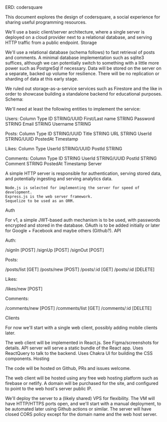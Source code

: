 ERD: codersquare

This document explores the design of codersquare, a social experience for sharing useful programming resources.

We'll use a basic client/server architecture, where a single server is deployed on a cloud provider next to a relational database, and serving HTTP traffic from a public endpoint.
Storage

We'll use a relational database (schema follows) to fast retrieval of posts and comments. A minimal database implementation such as sqlite3 suffices, although we can potentially switch to something with a little more power such as PostgreSql if necessary. Data will be stored on the server on a separate, backed up volume for resilience. There will be no replication or sharding of data at this early stage.

We ruled out storage-as-a-service services such as Firestore and the like in order to showcase building a standalone backend for educational purposes.
Schema:

We'll need at least the following entities to implement the service:

Users:
Column 	Type
ID 	STRING/UUID
First/Last name 	STRING
Password 	STRING
Email 	STRING
Username 	STRING

Posts:
Column 	Type
ID 	STRING/UUID
Title 	STRING
URL 	STRING
UserId 	STRING/UUID
PostedAt 	Timestamp

Likes:
Column 	Type
UserId 	STRING/UUID
PostId 	STRING

Comments:
Column 	Type
ID 	STRING
UserId 	STRING/UUID
PostId 	STRING
Comment 	STRING
PostedAt 	Timestamp
Server

A simple HTTP server is responsible for authentication, serving stored data, and potentially ingesting and serving analytics data.

    Node.js is selected for implementing the server for speed of development.
    Express.js is the web server framework.
    Sequelize to be used as an ORM.

Auth

For v1, a simple JWT-based auth mechanism is to be used, with passwords encrypted and stored in the database. OAuth is to be added initially or later for Google + Facebook and maybe others (Github?).
API

Auth:

/signIn  [POST]
/signUp  [POST]
/signOut [POST]

Posts:

/posts/list [GET]
/posts/new  [POST]
/posts/:id  [GET]
/posts/:id  [DELETE]

Likes:

/likes/new [POST]

Comments:

/comments/new  [POST]
/comments/list [GET]
/comments/:id  [DELETE]

Clients

For now we'll start with a single web client, possibly adding mobile clients later.

The web client will be implemented in React.js. See Figma/screenshots for details. API server will serve a static bundle of the React app. Uses ReactQuery to talk to the backend. Uses Chakra UI for building the CSS components.
Hosting

The code will be hosted on Github, PRs and issues welcome.

The web client will be hosted using any free web hosting platform such as firebase or netlify. A domain will be purchased for the site, and configured to point to the web host's server public IP.

We'll deploy the server to a (likely shared) VPS for flexibility. The VM will have HTTP/HTTPS ports open, and we'll start with a manual deployment, to be automated later using Github actions or similar. The server will have closed CORS policy except for the domain name and the web host server.